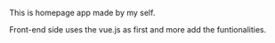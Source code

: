 This is homepage app made by my self.

Front-end side uses the vue.js as first and more add the funtionalities. 